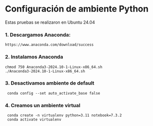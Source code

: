 # Configuración de ambiente Python

Estas pruebas se realizaron en Ubuntu 24.04
  
### 1. Descargamos Anaconda:  

    https://www.anaconda.com/download/success 

### 2. Instalamos Anaconda
    
    chmod 750 Anaconda3-2024.10-1-Linux-x86_64.sh
    ./Anaconda3-2024.10-1-Linux-x86_64.sh

### 3. Desactivamos ambiente de default
   
     conda config --set auto_activate_base false
   
### 4. Creamos un ambiente virtual
   
     conda create -n virtualenv python=3.11 notebook=7.3.2
     conda activate virtualenv
    


  
